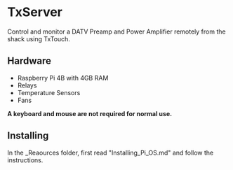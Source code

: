 # TxServer

Control and monitor a DATV Preamp and Power Amplifier remotely from the shack using TxTouch.

## Hardware

- Raspberry Pi 4B with 4GB RAM
- Relays
- Temperature Sensors
- Fans

**A keyboard and mouse are not required for normal use.**

## Installing

In the _Reaources folder, first read "Installing_Pi_OS.md" and follow the instructions.